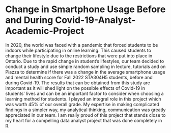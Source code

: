 # Change in Smartphone Usage Before and During Covid-19-Analyst-Academic-Project

In 2020, the world was faced with a pandemic that forced students to be indoors while
participating in online learning. This caused students to change their lifestyle due to the
restrictions that were put into place in Ontario. Due to the rapid change in student’s lifestyles, our team
decided to conduct a study and use simple random sampling in lecture, tutorials and on Piazza to
determine if there was a change in the average smartphone usage and mental health score for Fall
2022 STA304H5 students, before and during Covid-19. The results that can be obtained from
this study are important as it will shed light on the possible effects of Covid-19 in students' lives
and can be an important factor to consider when choosing a learning method for students. I played an integral 
role in this project which was worth 45% of our overall grade. My expertise in making complicated findings
in a simpler way, my analytical thinking, communication was greatly appreciated in our team. I am really proud
of this project that stands close to my heart for a compelling data analyst project that was done completely
in R. 
